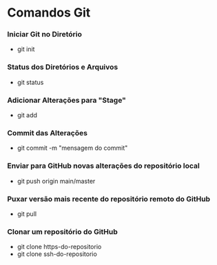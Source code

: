 # Comandos Git

### Iniciar Git no Diretório
 - git init

### Status dos Diretórios e Arquivos
 - git status

### Adicionar Alterações para "Stage"
 - git add

### Commit das Alterações
 - git commit -m "mensagem do commit"

### Enviar para GitHub novas alterações do repositório local
 - git push origin main/master

### Puxar versão mais recente do repositório remoto do GitHub
 - git pull

### Clonar um repositório do GitHub
 - git clone https-do-repositorio
 - git clone ssh-do-repositorio
